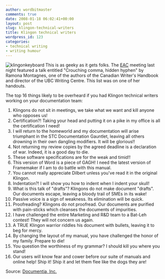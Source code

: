 ```yaml
---
author: wordbitmaster
comments: true
date: 2008-01-18 06:02:41+00:00
layout: post
slug: klingon-technical-writers
title: Klingon technical writers
wordpress_id: 123
categories:
- technical writing
- writing humour
---
```


![klingonkeyboard](http://wordbit.freehostia.com/wp-content/uploads/2008/01/klingonkeyboard.jpg) This is as geeky as it gets folks. The [EAC](http://www.editors.ca/) meeting last night featured a talk entitled "Crouching comma, hidden hyphen" by Ramona Montagnes, one of the authors of the Canadian Writer's Handbook and director of the UBC Writing Centre. This list was on one of her handouts. 

The top 16 things likely to be overheard if you had Klingon technical writers working on your documentation team:


<!-- more -->
 

  1. Klingons do not sit in meetings, we take what we want and kill anyone who opposes us!  
  2. Certification?! Taking your head and putting it on a pike in my office is all the certification I need!  
  3. I will return to the homeworld and my documentation will arise triumphant in the STC Documentation Gauntlet, leaving all others drowning in their own dangling modifiers. It will be glorious!!  
  4. Not returning my review copies by the agreed deadline is a declaration of war. Indeed, it is a good day to die.  
  5. These software specifications are for the weak and timid!!  
  6. This version of Word is a piece of GAGH! I need the latest version of Framemaker if I am to do battle with this manual.  
  7. You cannot really appreciate Dilbert unless you've read it in the original Klingon.  
  8. Indentation?! I will show you how to indent when I indent your skull!  
  9. What is this talk of "drafts"? Klingons do not make document "drafts". Our documents escape, leaving a bloody trail of SMEs in its wake!  
  10. Passive voice is a sign of weakness. Its elimination will be quick.  
  11. Proofreading? Klingons do not proofread. Our documents are purified with pain-sticks which cleanses the documents of impurities.  
  12. I have challenged the entire Marketing and R&D team to a Bat-Leh contest! They will not concern us again.  
  13. A TRUE Klingon warrior riddles his document with bullets, leaving it to beg for mercy.  
  14. By changing the layout of my manual, you have challenged the honor of my family. Prepare to die!  
  15. You question the worthiness of my grammar? I should kill you where you stand!  
  16. Our users will know fear and cower before our suite of manuals and online help! Ship it! Ship it and let them flee like the dogs they are! 

Source: [Documentia, Inc.](http://www.documentia.ca/klingon.htm)
